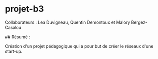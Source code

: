 # projet-b3

Collaborateurs : Lea Duvigneau, Quentin Demontoux et Malory Bergez-Casalou

## Résumé :

Création d'un projet pédagogique qui a pour but de créer le réseaux d'une start-up.
